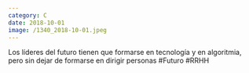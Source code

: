 ```yaml
--- 
category: C 
date: 2018-10-01 
image: /1340_2018-10-01.jpeg 
--- 
```


Los líderes del futuro tienen que formarse en tecnología y en algoritmia, pero sin dejar de formarse en dirigir personas #Futuro #RRHH